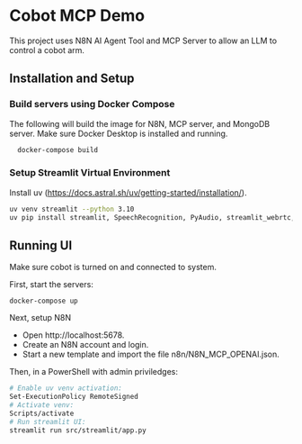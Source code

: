 
# Cobot MCP Demo

This project uses N8N AI Agent Tool and MCP Server to allow an LLM to control a cobot arm.




## Installation and Setup

### Build servers using Docker Compose
The following will build the image for N8N, MCP server, and MongoDB server.
Make sure Docker Desktop is installed and running.
```bash
  docker-compose build
```

### Setup Streamlit Virtual Environment
Install uv (https://docs.astral.sh/uv/getting-started/installation/).
```bash
uv venv streamlit --python 3.10
uv pip install streamlit, SpeechRecognition, PyAudio, streamlit_webrtc, opencv-python, pyttsx3, pymongo
```
## Running UI
Make sure cobot is turned on and connected to system.

First, start the servers:
```
docker-compose up
```

Next, setup N8N
- Open http://localhost:5678. 
- Create an N8N account and login. 
- Start a new template and import the file n8n/N8N_MCP_OPENAI.json.

Then, in a PowerShell with admin priviledges:
```bash
# Enable uv venv activation:
Set-ExecutionPolicy RemoteSigned
# Activate venv:
Scripts/activate
# Run streamlit UI:
streamlit run src/streamlit/app.py
```